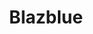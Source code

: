 ---
title: Blazblue
crosslinks:
- Kappa
- fightsticks
- salty
- Guiltygear
- INJUSTICE
- Fighters
- OtakuVisualArts
- chronotrigger
---